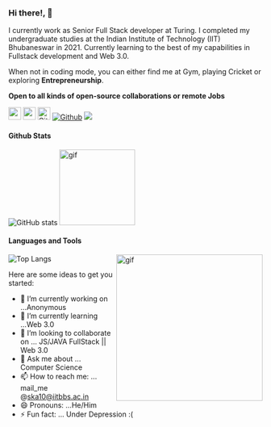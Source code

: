 ### Hi there!, 👋
I currently work as Senior Full Stack developer at Turing.  I completed my undergraduate studies at the Indian Institute of Technology (IIT) Bhubaneswar in 2021. 
Currently learning to the best of my capabilities in Fullstack development and Web 3.0.



When not in coding mode, you can either find me at Gym, playing Cricket or exploring **Entrepreneurship**.

**Open to all kinds of open-source collaborations or remote Jobs**


<a href="https://www.linkedin.com/in/shubham-kumar-agrawal-45311b171/"><img src="https://img.shields.io/badge/linkedin-%230077B5.svg?&style=for-the-badge&logo=linkedin&logoColor=white" height="25px"/></a>
<a href="mailto:ska10@iitbbs.ac.in"><img src="https://img.shields.io/badge/gmail-%23D14836.svg?&style=for-the-badge&logo=gmail&logoColor=white" height="25px"/></a>
<img src="https://media.giphy.com/media/du3J3cXyzhj75IOgvA/giphy.gif" alt="Github" height="25" />
  [![Github](https://img.shields.io/github/followers/seeubh5798?label=Follow&style=social)](https://github.com/seeubh5798)
  ![](https://visitor-badge.laobi.icu/badge?page_id=seeubh5798.seeubh5798)
  
#### Github Stats
![GitHub stats](https://github-readme-stats.vercel.app/api?username=seeubh5798&show_icons=true&title_color=ffffff&hide_border=true)
<img src="https://media.giphy.com/media/1fhj2RprUOpqCObj2J/giphy.gif" height="150" alt="gif"/>  

#### Languages and Tools
![Top Langs](https://github-readme-stats.vercel.app/api/top-langs/?username=seeubh5798&theme=vue&hide_border=true&show_icons=true)
<img align="right" alt="gif" src="https://miro.medium.com/max/1360/1*IRGHmiGsa16stedQvIaZfw.gif" height="290">
      




Here are some ideas to get you started:

- 🔭 I’m currently working on ...Anonymous
- 🌱 I’m currently learning ...Web 3.0
- 👯 I’m looking to collaborate on ... JS/JAVA FullStack || Web 3.0
- 💬 Ask me about ... Computer Science
- 📫 How to reach me: ... mail_me @ska10@iitbbs.ac.in
- 😄 Pronouns: ...He/Him
- ⚡ Fun fact: ... Under Depression :(
